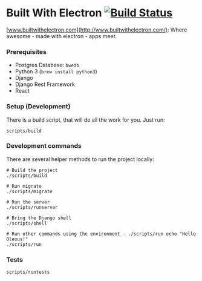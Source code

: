 # Built With Electron [![Build Status](https://travis-ci.org/manosim/builtwithelectron.svg?branch=master)](https://travis-ci.org/manosim/builtwithelectron)
[www.builtwithelectron.com](http://www.builtwithelectron.com/): Where awesome - made with electron - apps meet.

### Prerequisites

 - Postgres Database: `bwedb`
 - Python 3 (`brew install python3`)
 - Django
 - Django Rest Framework
 - React


### Setup (Development)

There is a build script, that will do all the work for you. Just run:

    scripts/build


### Development commands
There are several helper methods to run the project locally:

    # Build the project
    ./scripts/build

    # Run migrate
    ./scripts/migrate

    # Run the server
    ./scripts/runserver

    # Bring the Django shell
    ./scripts/shell

    # Run other commands using the environment - ./scripts/run echo "Hello Oleous!"
    ./scripts/run


### Tests

    scripts/runtests

